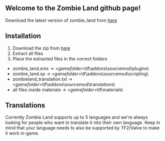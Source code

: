 Welcome to the Zombie Land github page!
-----------------------------------------------------------------
Download the latest version of zombie_land from [here](https://github.com/TheTeamGhost/zombieland/archive/master.zip)

Installation
-----------------
1. Download the zip from [here](https://github.com/TheTeamGhost/zombieland/archive/master.zip)
1. Extract all files
1. Place the extracted files in the correct folders
 - zombie_land.smx -> <*gamefolder*>\tf\addons\sourcemod\plugins\
 - zombie_land.sp -> <*gamefolder*>\tf\addons\sourcemod\scripting\
 - zombieland_translation.txt -> <*gamefolder*>\tf\addons\sourcemod\translations\
 - all files inside materials -> <*gamefolder*>\tf\materials\

Translations
-------------------
Currently Zombie Land supports up to 5 languages and we're always looking for people who want to translate it into their own language. Keep in mind that your language needs to also be supported by TF2/Valve to make it work in-game.